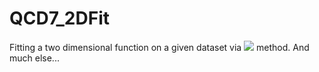 # QCD7_2DFit
Fitting a two dimensional function on a given dataset via <img src="https://render.githubusercontent.com/render/math?math=\chi^2"> method.
And much else...
